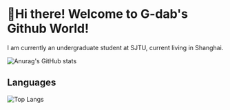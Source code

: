 # 🤗Hi there! Welcome to G-dab's Github World!

I am currently an undergraduate student at SJTU, current living in Shanghai.

![Anurag's GitHub stats](https://github-readme-stats.vercel.app/api?username=g-dab&show_icons=false&theme=shadow_blue)

## Languages

![Top Langs](https://github-readme-stats.vercel.app/api/top-langs/?username=g-dab&layout=compact&theme=shadow_blue)